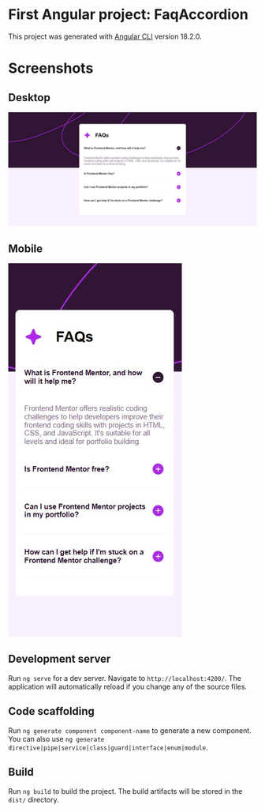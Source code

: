 # First Angular project: FaqAccordion

This project was generated with [Angular CLI](https://github.com/angular/angular-cli) version 18.2.0.

# Screenshots

## Desktop

![screenshot](./assets/desktop.JPG)

## Mobile

![screenshot](./assets/mobile.JPG)

## Development server

Run `ng serve` for a dev server. Navigate to `http://localhost:4200/`. The application will automatically reload if you change any of the source files.

## Code scaffolding

Run `ng generate component component-name` to generate a new component. You can also use `ng generate directive|pipe|service|class|guard|interface|enum|module`.

## Build

Run `ng build` to build the project. The build artifacts will be stored in the `dist/` directory.
